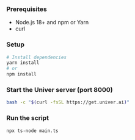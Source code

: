 ### Prerequisites
- Node.js 18+ and npm or Yarn
- curl

### Setup
```bash
# Install dependencies
yarn install
# or
npm install
```

### Start the Univer server (port 8000)
```bash
bash -c "$(curl -fsSL https://get.univer.ai)"
```

### Run the script
```bash
npx ts-node main.ts
```